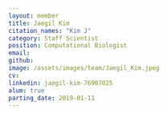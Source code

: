 ```yaml
---
layout: member
title: Jaegil Kim
citation_names: "Kim J"
category: Staff Scientist
position: Computational Biologist
email:
github: 
image: /assets/images/team/Jaegil_Kim.jpeg
cv:
linkedin: jaegil-kim-76907025
alum: true
parting_date: 2019-01-11
---
```


